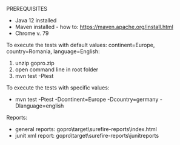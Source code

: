 PREREQUISITES<br>
- Java 12 installed
- Maven installed - how to: https://maven.apache.org/install.html
- Chrome v. 79

To execute the tests with default values: continent=Europe, country=Romania, language=English:<br>
1. unzip gopro.zip
2. open command line in root folder
3. mvn test -Ptest

To execute the tests with specific values:
- mvn test -Ptest -Dcontinent=Europe -Dcountry=germany -Dlanguage=english 

Reports:
- general reports: gopro\target\surefire-reports\index.html
- junit xml report: gopro\target\surefire-reports\junitreports
